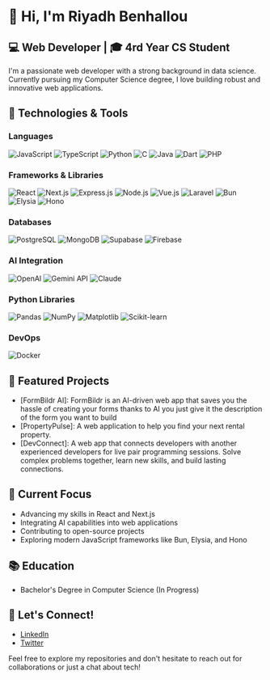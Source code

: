 # 👋 Hi, I'm Riyadh Benhallou

## 💻 Web Developer | 🎓 4rd Year CS Student

I'm a passionate web developer with a strong background in data science. Currently pursuing my Computer Science degree, I love building robust and innovative web applications.

## 🚀 Technologies & Tools

### Languages

![JavaScript](https://img.shields.io/badge/-JavaScript-F7DF1E?style=flat-square&logo=javascript&logoColor=black)
![TypeScript](https://img.shields.io/badge/-TypeScript-3178C6?style=flat-square&logo=typescript&logoColor=white)
![Python](https://img.shields.io/badge/-Python-3776AB?style=flat-square&logo=python&logoColor=white)
![C](https://img.shields.io/badge/-C-A8B9CC?style=flat-square&logo=c&logoColor=black)
![Java](https://img.shields.io/badge/-Java-007396?style=flat-square&logo=java&logoColor=white)
![Dart](https://img.shields.io/badge/-Dart-0175C2?style=flat-square&logo=dart&logoColor=white)
![PHP](https://img.shields.io/badge/-PHP-777BB4?style=flat-square&logo=php&logoColor=white)

### Frameworks & Libraries

![React](https://img.shields.io/badge/-React-61DAFB?style=flat-square&logo=react&logoColor=black)
![Next.js](https://img.shields.io/badge/-Next.js-000000?style=flat-square&logo=next.js&logoColor=white)
![Express.js](https://img.shields.io/badge/-Express.js-000000?style=flat-square&logo=express&logoColor=white)
![Node.js](https://img.shields.io/badge/-Node.js-339933?style=flat-square&logo=node.js&logoColor=white)
![Vue.js](https://img.shields.io/badge/-Vue.js-4FC08D?style=flat-square&logo=vue.js&logoColor=white)
![Laravel](https://img.shields.io/badge/-Laravel-FF2D20?style=flat-square&logo=laravel&logoColor=white)
![Bun](https://img.shields.io/badge/-Bun-000000?style=flat-square&logo=bun&logoColor=white)
![Elysia](https://img.shields.io/badge/-Elysia-00A98F?style=flat-square&logo=elysia&logoColor=white)
![Hono](https://img.shields.io/badge/-Hono-FF6B6B?style=flat-square&logo=hono&logoColor=white)

### Databases

![PostgreSQL](https://img.shields.io/badge/-PostgreSQL-336791?style=flat-square&logo=postgresql&logoColor=white)
![MongoDB](https://img.shields.io/badge/-MongoDB-47A248?style=flat-square&logo=mongodb&logoColor=white)
![Supabase](https://img.shields.io/badge/-Supabase-3ECF8E?style=flat-square&logo=supabase&logoColor=white)
![Firebase](https://img.shields.io/badge/-Firebase-FFCA28?style=flat-square&logo=firebase&logoColor=black)

### AI Integration

![OpenAI](https://img.shields.io/badge/-OpenAI-412991?style=flat-square&logo=openai&logoColor=white)
![Gemini API](https://img.shields.io/badge/-Gemini%20API-4285F4?style=flat-square&logo=google&logoColor=white)
![Claude](https://img.shields.io/badge/-Claude-000000?style=flat-square&logo=anthropic&logoColor=white)

### Python Libraries

![Pandas](https://img.shields.io/badge/-Pandas-150458?style=flat-square&logo=pandas&logoColor=white)
![NumPy](https://img.shields.io/badge/-NumPy-013243?style=flat-square&logo=numpy&logoColor=white)
![Matplotlib](https://img.shields.io/badge/-Matplotlib-11557c?style=flat-square&logo=python&logoColor=white)
![Scikit-learn](https://img.shields.io/badge/-Scikit--learn-F7931E?style=flat-square&logo=scikit-learn&logoColor=white)

### DevOps

![Docker](https://img.shields.io/badge/-Docker-2496ED?style=flat-square&logo=docker&logoColor=white)

## 🌟 Featured Projects

- [FormBildr AI]: FormBildr is an AI-driven web app that saves you the hassle of creating your forms thanks to AI you just give it the description of the form you want to build
- [PropertyPulse]: A web application to help you find your next rental property.
- [DevConnect]: A web app that connects developers with another experienced developers for live pair programming sessions. Solve complex problems together, learn new skills, and build lasting connections.

## 🎯 Current Focus

- Advancing my skills in React and Next.js
- Integrating AI capabilities into web applications
- Contributing to open-source projects
- Exploring modern JavaScript frameworks like Bun, Elysia, and Hono

## 📚 Education

- Bachelor's Degree in Computer Science (In Progress)

## 🤝 Let's Connect!

- [LinkedIn](https://www.linkedin.com/in/riyadh-benhallou-8a9101291)
- [Twitter](https://x.com/RiadhBenhallou)

Feel free to explore my repositories and don't hesitate to reach out for collaborations or just a chat about tech!
